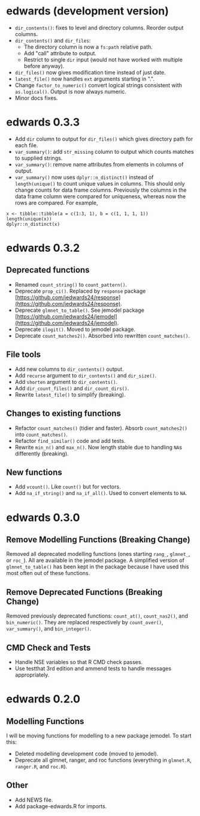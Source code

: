 # edwards (development version)

* `dir_contents()`: fixes to level and directory columns. Reorder output columns.
* `dir_contents()` and `dir_files`:
    * The directory column is now a `fs:path` relative path. 
    * Add "call" attribute to output.
    * Restrict to single `dir` input (would not have worked with multiple before anyway).
* `dir_files()` now gives modification time instead of just date.
* `latest_file()` now handles `ext` arguments starting in ".".
* Change `factor_to_numeric()` convert logical strings consistent with `as.logical()`. Output is 
now always numeric.
* Minor docs fixes.

# edwards 0.3.3

* Add `dir` column to output for `dir_files()` which gives directory path for each file.  
* `var_summary()`: add `str_missing` column to output which counts matches to supplied strings.
* `var_summary()`: remove name attributes from elements in columns of output.
* `var_summary()` now uses `dplyr::n_distinct()` instead of `length(unique()` to count unique values in columns. This should only change counts for data frame columns. Previously the columns in the data frame column were compared for uniqueness, whereas now the rows are compared. For example,
  
```
x <- tibble::tibble(a = c(1:3, 1), b = c(1, 1, 1, 1))
length(unique(x))
dplyr::n_distinct(x)
```

# edwards 0.3.2

## Deprecated functions

* Renamed `count_string()` to `count_pattern()`.
* Deprecate `prop_ci()`. Replaced by `response` package [https://github.com/jedwards24/response](https://github.com/jedwards24/response).
* Deprecate `glmnet_to_table()`. See jemodel package [https://github.com/jedwards24/jemodel](https://github.com/jedwards24/jemodel).
* Deprecate `ilogit()`. Moved to jemodel package.
* Deprecate `count_matches2()`. Absorbed into rewritten `count_matches()`.

## File tools

* Add new columns to `dir_contents()` output.
* Add `recurse` argument to `dir_contents()` and `dir_size()`.
* Add `shorten` argument to `dir_contents()`.
* Add `dir_count_files()` and  `dir_count_dirs()`.
* Rewrite `latest_file()` to simplify (breaking). 

## Changes to existing functions

* Refactor `count_matches()` (tidier and faster). Absorb `count_matches2()` into `count_matches()`.
* Refactor `find_similar()` code and add tests.
* Rewrite `min_n()` and `max_n()`. Now length stable due to handling `NA`s differently (breaking).

## New functions

* Add `vcount()`. Like `count()` but for vectors.
* Add `na_if_string()` and `na_if_all()`. Used to convert elements to `NA`.

# edwards 0.3.0

## Remove Modelling Functions (Breaking Change)

Removed all deprecated modelling functions (ones starting `rang_`, `glmnet_`, or `roc_`). All are
available in the jemodel package. A simplified version of `glmnet_to_table()` has been kept in the package because I have used this most often out of these functions. 

## Remove Deprecated Functions (Breaking Change)

Removed previously deprecated functions: `count_at()`, `count_nas2()`, and `bin_numeric()`. They are replaced respectively by `count_over()`, `var_summary()`, and `bin_integer()`.

## CMD Check and Tests

* Handle NSE variables so that R CMD check passes.
* Use testthat 3rd edition and ammend tests to handle messages appropriately.

# edwards 0.2.0

## Modelling Functions

I will be moving functions for modelling to a new package jemodel. To start this:

* Deleted modelling development code (moved to jemodel).
* Deprecate all glmnet, ranger, and roc functions (everything in `glmnet.R`, `ranger.R`, and `roc.R`).

## Other

* Add NEWS file.
* Add package-edwards.R for imports. 
